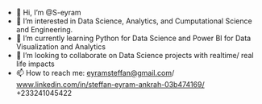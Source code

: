 - 👋 Hi, I’m @S-eyram
- 👀 I’m interested in Data Science, Analytics, and Cumputational Science and Engineering. 
- 🌱 I’m currently learning Python for Data Science and Power BI for Data Visualization and Analytics
- 💞️ I’m looking to collaborate on Data Science projects with realtime/ real life impacts
- 📫 How to reach me: eyramsteffan@gmail.com/ www.linkedin.com/in/steffan-eyram-ankrah-03b474169/ +233241045422

<!---
S-eyram/S-eyram is a ✨ special ✨ repository because its `README.md` (this file) appears on your GitHub profile.
You can click the Preview link to take a look at your changes.
--->
